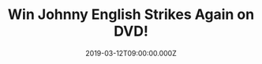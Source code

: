 ---
campaign-uuid: "c-120ff470-924c-48c4-a2c0-9467c89aa289"
type: "Competition"
category: "Entertainment"
date: "2019-03-12T09:00:00.000Z"
end-date: "2019-04-12T23:59:00.000Z"
disable-form: false
is_promoted: false
has_entry_page: true
title: "Win Johnny English Strikes Again on DVD!"
competition-description: "<p>Rowan Atkinson returns as the much-loved accidental secret\
  \ agent in Johnny English Strikes Again. When a cyber-attack reveals the identity\
  \ of all active undercover agents in Britain, the country’s only hope is called\
  \ out of retirement. English’s new mission is his most critical to date: Dive headfirst\
  \ into action to find the mastermind hacker. Want to know what’s next? We are giving\
  \ away a copy of the hilarious Jonny English Strikes Again on DVD for you to get\
  \ stuck into.</p>\n<p>Want it? Click below for a chance to win it.</p>\n"
hero-header: "Win Johnny English Strikes Again on DVD!"
terms-confirmation: "N/A"
banner-img: "https://assets.expresslyapp.com/asset-2cd4b838-10bb-4d72-8de5-038f923fe78a.jpg"
logo-left-href: "aaa.nme.com"
logo-left-image: "https://assets.expresslyapp.com/asset-2892b187-f75d-43c2-b59b-f9b35428bb87.jpg"
logo-left-title: "NME AAA"
bg-image-hero: "https://assets.expresslyapp.com/asset-63a720fe-57e1-4504-97c4-85f1e0f806c6.jpg"
bg-image-first: "https://assets.expresslyapp.com/asset-89f5aa06-221a-48f5-ab36-0d06cfe10b7d.jpg"
section1-content: "<p>Johnny English has a new mission: Dive headfirst into action\
  \ to find the mastermind hacker.\nWith his few new skills and analogue methods,\
  \ English must overcome the challenges of modern technology or his newest mission\
  \ will become the Secret Service’s last.</p>\n<p>This hilarious DVD includes: The\
  \ Comedy Genius of Rowan Atkinson, Johnny English Legacy, A Cast of Character, The\
  \ Gadgets & The Car. If you want to be the first one watching this finny comedy,\
  \ think no more and enter the form below for a chance to win it and take it home\
  \ with you.</p>\n<p>Good luck!</p>\n"
entry-title: "Win Johnny English Strikes Again on DVD!"
entry-content: "<p>Enter the draw to win Johnny English Strikes Again on DVD by entering\
  \ below before 23:59 on 12th of April 2019.</p>\n"
has-winner: false
prize-description: "Johnny English Strikes Again on DVD."
special-conditions: "Multiple entries are allowed up to one every day\r\nThis competition\
  \ is also available on: http://club.expressly.io/competitons/\r\njohnny-english-strikes-again-dvd"
country-restrictions:
- "GB"
---